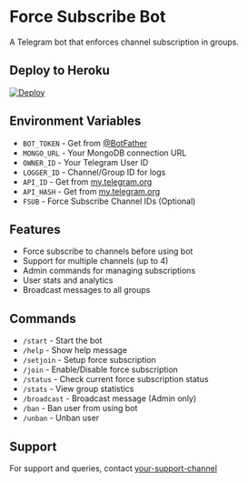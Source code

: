 # Force Subscribe Bot

A Telegram bot that enforces channel subscription in groups.

## Deploy to Heroku
[![Deploy](https://www.herokucdn.com/deploy/button.svg)](https://heroku.com/deploy?template=https://github.com/IamElite/csncsfsub)


## Environment Variables

- `BOT_TOKEN` - Get from [@BotFather](https://t.me/BotFather)
- `MONGO_URL` - Your MongoDB connection URL
- `OWNER_ID` - Your Telegram User ID
- `LOGGER_ID` - Channel/Group ID for logs
- `API_ID` - Get from [my.telegram.org](https://my.telegram.org)
- `API_HASH` - Get from [my.telegram.org](https://my.telegram.org)
- `FSUB` - Force Subscribe Channel IDs (Optional)

## Features
- Force subscribe to channels before using bot
- Support for multiple channels (up to 4)
- Admin commands for managing subscriptions
- User stats and analytics
- Broadcast messages to all groups

## Commands
- `/start` - Start the bot
- `/help` - Show help message
- `/setjoin` - Setup force subscription
- `/join` - Enable/Disable force subscription
- `/status` - Check current force subscription status
- `/stats` - View group statistics
- `/broadcast` - Broadcast message (Admin only)
- `/ban` - Ban user from using bot
- `/unban` - Unban user

## Support
For support and queries, contact [your-support-channel](https://t.me/your_support_channel)
